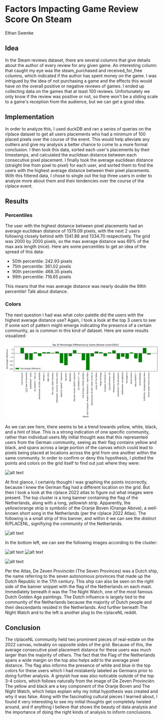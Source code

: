 # Factors Impacting Game Review Score On Steam
Ethan Swenke

## Idea
In the Steam reviews dataset, there are several columns that give details about the author of every review for any given game. An interesting column that caught my eye was the steam_purchased and received_for_free columns, which indicated if the author has spent money on the game. I was intrigued by the idea of not purchasing a game and the effects this would have on the overall positive or negative reviews of games. I ended up collecting data on the games that at least 100 reviews. Unfortunately we only know if the review was positive or not, so there won't be a sliding scale to a game's reception from the audience, but we can get a good idea.

## Implementation
In order to analyze this, I used duckDB and ran a series of queries on the r/place dataset to get all users placements who had a minimum of 100 placed pixels over the course of the event. This would help alleviate any outliers and give my analysis a better chance to come to a more formal conclusion. I then took this data, sorted each user's placements by their timestamps, and calculated the euclidean distance between each consecutive pixel placement. I finally took the average euclidean distance (straight line from pixel to pixel) for each user, and sorted them to find the users with the highest average distance between their pixel placements. With this filtered data, I chose to single out the top three users in order to analyze more about them and their tendencies over the course of the r/place event.

## Results
### Percentiles
The user with the highest distance between pixel placements had an average euclidean distance of 1379.09 pixels, with the next 2 users following closely behind with 1341.88 and 1334.70 respectively. The grid was 2000 by 2000 pixels, so the max average distance was 69% of the max axis length (nice). Here are some percentiles to get an idea of the spread of this data:
- 50th percentile: 242.93 pixels
- 75th percentile: 361.02 pixels
- 90th percentile: 468.35 pixels
- 99th percentile: 716.65 pixels

This means that the max average distance was nearly double the 99th percentile! Talk about distance.

### Colors
The next question I had was what color palette did the users with the highest average distance use? Again, I took a look at the top 3 users to see if some sort of pattern might emerge indicating the presence of a certain community, as is common in this kind of dataset. Here are some results visualized:

![alt text](image.png)

As we can see here, there seems to be a trend towards yellow, white, black, and a hint of blue. This is a strong indication of one specific community, rather than individual users.My initial thought was that this represented users from the German community, seeing as their flag contains yellow and black, and spans across a large portion of the canvas which could lead to pixels being placed at locations across the grid from one another within the same community. In order to confirm or deny this hypothesis, I plotted the points and colors on the grid itself to find out just where they were:

![alt text](image-1.png)

At first glance, I certainly thought I was graphing the points incorrectly, because I knew the German flag had a different location on the grid. But then I took a look at the r/place 2022 atlas to figure out what images were present. The top cluster is a long banner containing the flag of the Netherlands, along with a long, yellowish strip. Apparently, the yellow/orange strip is symbolic of the Oranje Boven (Orange Above), a well-known short song in the Netherlands (per the r/place 2022 Atlas). The following is a small strip of this banner, and within it we can see the distinct R/PLACENL, signifiying the community of the Netherlands.

![alt text](image-3.png)

In the bottom left, we can see the following images according to the cluster:

![alt text](image-4.png)
![alt text](image-5.png)

![alt text](image-6.png)

Per the Atlas, De Zeven Provinciën (The Seven Provinces) was a Dutch ship, the name referring to the seven autonomous provinces that made up the Dutch Republic in the 17th century. This ship can also be seen on the right side of the banner snippet with the flag of the Netherlands on each mast. Immediately beneath it was the The Night Watch, one of the most famous Dutch Golden Age paintings. The Dutch influence is largely tied to the community of the Netherlands because the majority of Dutch people and their descendants resided in the Netherlands. And further beneath The Night Watch and to the left is another plug to the r/placeNL reddit.

## Conclusion
The r/placeNL community held two prominent pieces of real-estate on the 2022 canvas, noteably on opposite sides of the grid. Because of this, the average consecutive pixel placement distance for these users was much larger than the majority of others. The fact that the Flag of the Netherlands spans a wide margin on the top also helps add to the average pixel distance. The flag also informs the presence of white and blue in the top colors for these users which I had mistakenly labeled as Germans prior to doing further analysis. A greyish hue was also noticable outside of the top 3-4 colors, which follows naturally from the image of De Zeven Provinciën. The yellow and black are a key component of the Oranje Boven and The Night Watch, which helps explain why my initial hypothesis was created and why it was false. Along with the fascinating cultural pieces I learned about, I found it very interesting to see my initial thoughts get completely twisted around, and if anything I believe that shows the beauty of data analysis and the importance of doing the right kinds of analysis to inform conclusions.